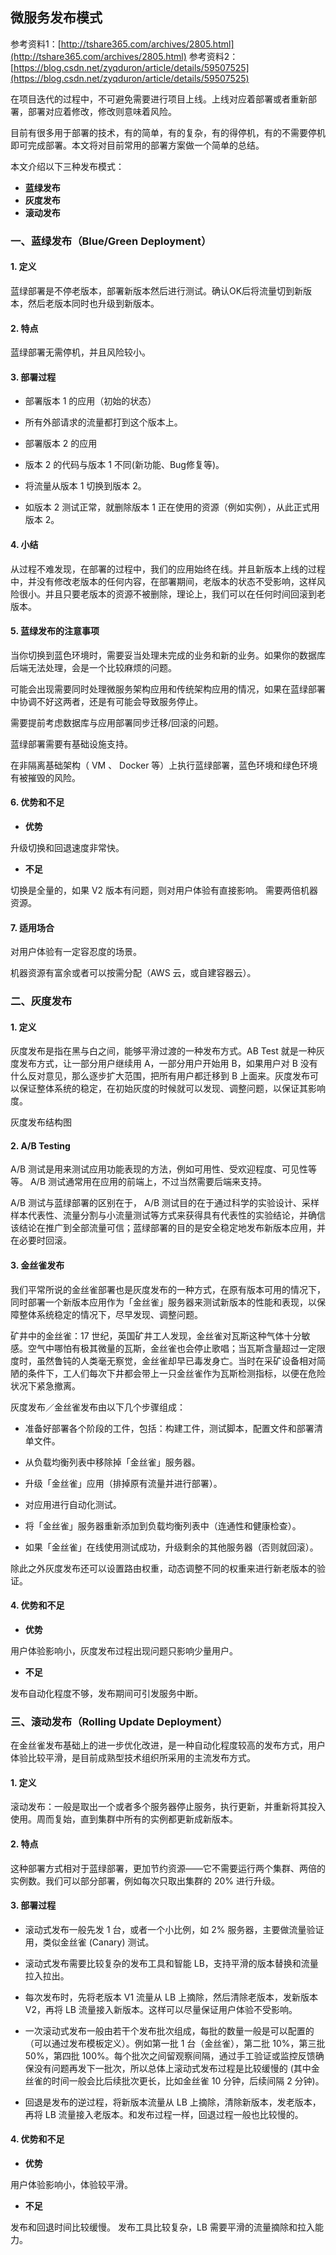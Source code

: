 ## 微服务发布模式

参考资料1：[http://tshare365.com/archives/2805.html](http://tshare365.com/archives/2805.html)
参考资料2：[https://blog.csdn.net/zyqduron/article/details/59507525](https://blog.csdn.net/zyqduron/article/details/59507525)

在项目迭代的过程中，不可避免需要进行项目上线。上线对应着部署或者重新部署，部署对应着修改，修改则意味着风险。

目前有很多用于部署的技术，有的简单，有的复杂，有的得停机，有的不需要停机即可完成部署。本文将对目前常用的部署方案做一个简单的总结。

本文介绍以下三种发布模式：

* **蓝绿发布**
* **灰度发布**
* **滚动发布**

### 一、蓝绿发布（Blue/Green Deployment）

#### 1. 定义

蓝绿部署是不停老版本，部署新版本然后进行测试。确认OK后将流量切到新版本，然后老版本同时也升级到新版本。

#### 2. 特点

蓝绿部署无需停机，并且风险较小。

#### 3. 部署过程

* 部署版本 1 的应用（初始的状态）

* 所有外部请求的流量都打到这个版本上。

* 部署版本 2 的应用

* 版本 2 的代码与版本 1 不同(新功能、Bug修复等)。

* 将流量从版本 1 切换到版本 2。

* 如版本 2 测试正常，就删除版本 1 正在使用的资源（例如实例），从此正式用版本 2。

#### 4. 小结

从过程不难发现，在部署的过程中，我们的应用始终在线。并且新版本上线的过程中，并没有修改老版本的任何内容，在部署期间，老版本的状态不受影响，这样风险很小。并且只要老版本的资源不被删除，理论上，我们可以在任何时间回滚到老版本。

#### 5. 蓝绿发布的注意事项

当你切换到蓝色环境时，需要妥当处理未完成的业务和新的业务。如果你的数据库后端无法处理，会是一个比较麻烦的问题。

可能会出现需要同时处理微服务架构应用和传统架构应用的情况，如果在蓝绿部署中协调不好这两者，还是有可能会导致服务停止。

需要提前考虑数据库与应用部署同步迁移/回滚的问题。

蓝绿部署需要有基础设施支持。

在非隔离基础架构（ VM 、 Docker 等）上执行蓝绿部署，蓝色环境和绿色环境有被摧毁的风险。

#### 6. 优势和不足

* **优势**

升级切换和回退速度非常快。

* **不足**

切换是全量的，如果 V2 版本有问题，则对用户体验有直接影响。
需要两倍机器资源。

#### 7. 适用场合

对用户体验有一定容忍度的场景。

机器资源有富余或者可以按需分配（AWS 云，或自建容器云）。

### 二、灰度发布

#### 1. 定义

灰度发布是指在黑与白之间，能够平滑过渡的一种发布方式。AB Test 就是一种灰度发布方式，让一部分用户继续用 A，一部分用户开始用 B，如果用户对 B 没有什么反对意见，那么逐步扩大范围，把所有用户都迁移到 B 上面来。灰度发布可以保证整体系统的稳定，在初始灰度的时候就可以发现、调整问题，以保证其影响度。

灰度发布结构图



#### 2. A/B Testing

A/B 测试是用来测试应用功能表现的方法，例如可用性、受欢迎程度、可见性等等。 A/B 测试通常用在应用的前端上，不过当然需要后端来支持。



A/B 测试与蓝绿部署的区别在于， A/B 测试目的在于通过科学的实验设计、采样样本代表性、流量分割与小流量测试等方式来获得具有代表性的实验结论，并确信该结论在推广到全部流量可信；蓝绿部署的目的是安全稳定地发布新版本应用，并在必要时回滚。

#### 3. 金丝雀发布

我们平常所说的金丝雀部署也是灰度发布的一种方式，在原有版本可用的情况下，同时部署一个新版本应用作为「金丝雀」服务器来测试新版本的性能和表现，以保障整体系统稳定的情况下，尽早发现、调整问题。

矿井中的金丝雀：17 世纪，英国矿井工人发现，金丝雀对瓦斯这种气体十分敏感。空气中哪怕有极其微量的瓦斯，金丝雀也会停止歌唱；当瓦斯含量超过一定限度时，虽然鲁钝的人类毫无察觉，金丝雀却早已毒发身亡。当时在采矿设备相对简陋的条件下，工人们每次下井都会带上一只金丝雀作为瓦斯检测指标，以便在危险状况下紧急撤离。

灰度发布／金丝雀发布由以下几个步骤组成：

* 准备好部署各个阶段的工件，包括：构建工件，测试脚本，配置文件和部署清单文件。

* 从负载均衡列表中移除掉「金丝雀」服务器。

* 升级「金丝雀」应用（排掉原有流量并进行部署）。

* 对应用进行自动化测试。

* 将「金丝雀」服务器重新添加到负载均衡列表中（连通性和健康检查）。

* 如果「金丝雀」在线使用测试成功，升级剩余的其他服务器（否则就回滚）。

除此之外灰度发布还可以设置路由权重，动态调整不同的权重来进行新老版本的验证。

#### 4. 优势和不足

* **优势**

用户体验影响小，灰度发布过程出现问题只影响少量用户。

* **不足**

发布自动化程度不够，发布期间可引发服务中断。

### 三、滚动发布（Rolling Update Deployment）

在金丝雀发布基础上的进一步优化改进，是一种自动化程度较高的发布方式，用户体验比较平滑，是目前成熟型技术组织所采用的主流发布方式。

#### 1. 定义

滚动发布：一般是取出一个或者多个服务器停止服务，执行更新，并重新将其投入使用。周而复始，直到集群中所有的实例都更新成新版本。

#### 2. 特点

这种部署方式相对于蓝绿部署，更加节约资源——它不需要运行两个集群、两倍的实例数。我们可以部分部署，例如每次只取出集群的 20% 进行升级。

#### 3. 部署过程

* 滚动式发布一般先发 1 台，或者一个小比例，如 2% 服务器，主要做流量验证用，类似金丝雀 (Canary) 测试。

* 滚动式发布需要比较复杂的发布工具和智能 LB，支持平滑的版本替换和流量拉入拉出。

* 每次发布时，先将老版本 V1 流量从 LB 上摘除，然后清除老版本，发新版本 V2，再将 LB 流量接入新版本。这样可以尽量保证用户体验不受影响。

* 一次滚动式发布一般由若干个发布批次组成，每批的数量一般是可以配置的（可以通过发布模板定义）。例如第一批 1 台（金丝雀），第二批 10%，第三批 50%，第四批 100%。每个批次之间留观察间隔，通过手工验证或监控反馈确保没有问题再发下一批次，所以总体上滚动式发布过程是比较缓慢的 (其中金丝雀的时间一般会比后续批次更长，比如金丝雀 10 分钟，后续间隔 2 分钟)。

* 回退是发布的逆过程，将新版本流量从 LB 上摘除，清除新版本，发老版本，再将 LB 流量接入老版本。和发布过程一样，回退过程一般也比较慢的。

#### 4. 优势和不足

* **优势**

用户体验影响小，体验较平滑。

* **不足**

发布和回退时间比较缓慢。
发布工具比较复杂，LB 需要平滑的流量摘除和拉入能力。



